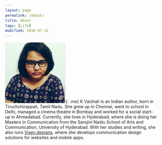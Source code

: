 ```yaml
---
layout: page
permalink: /about/
title: About
tags: [Life]
modified: 2016-07-12
---
```


![image-left](/images/me.jpg){: .me} K Vaishali is an Indian author, born in Tiruchchirappali, Tamil Nadu. She grew up in Chennai, went to school in Delhi, managed a cinema theatre in Bombay and worked for a social start-up in Ahmedabad. Currently, she lives in Hyderabad, where she is doing her Masters in Communication from the Sarojini Naidu School of Arts and Communication, University of Hyderabad. With her studies and writing, she also runs [Vixen designs](http://vixendesigns.in), where she develops communication design solutions for websites and mobile apps.  